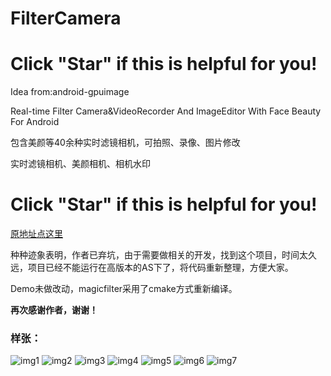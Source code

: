 # FilterCamera
# Click "Star" if this is helpful for you!
Idea from:android-gpuimage

Real-time Filter Camera&VideoRecorder And ImageEditor With Face Beauty For Android

包含美颜等40余种实时滤镜相机，可拍照、录像、图片修改

实时滤镜相机、美颜相机、相机水印
# Click "Star" if this is helpful for you!

[原地址点这里](https://github.com/wuhaoyu1990/MagicCamera)

种种迹象表明，作者已弃坑，由于需要做相关的开发，找到这个项目，时间太久远，项目已经不能运行在高版本的AS下了，将代码重新整理，方便大家。

Demo未做改动，magicfilter采用了cmake方式重新编译。

**再次感谢作者，谢谢！**

### 样张：

![img1](Screenshot_1.png)
![img2](Screenshot_2.png)
![img3](Screenshot_3.png)
![img4](Screenshot_4.png)
![img5](img1.jpg)
![img6](img2.jpg)
![img7](img3.jpg)